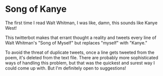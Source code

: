 # Song of Kanye

The first time I read Walt Whitman, I was like, damn, this sounds like Kanye West!

This twitterbot makes that errant thought a reality and tweets every line of Walt Whitman's "Song of Myself" but replaces "myself" with "Kanye."

To avoid the threat of duplicate tweets, once a line gets tweeted from the poem, it's deleted from the text file. There are probably more sophisticated ways of handling this problem, but that was the quickest and surest way I could come up with. But I'm definitely open to suggestions!


